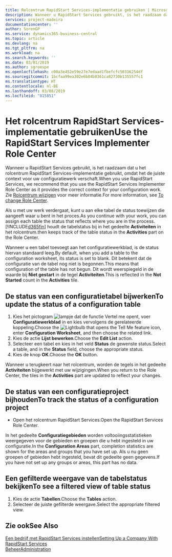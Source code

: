 ```yaml
---
title: Rolcentrum RapidStart Services-implementatie gebruiken | Microsoft Docs
description: Wanneer u RapidStart Services gebruikt, is het raadzaam dat u uw werk traceert en het rolcentrum RapidStart Services-implementatie gebruikt, omdat het de juiste context voor uw configuratiewerk verschaft.
services: project-madeira
documentationcenter: ''
author: SorenGP
ms.service: dynamics365-business-central
ms.topic: article
ms.devlang: na
ms.tgt_pltfrm: na
ms.workload: na
ms.search.keywords: ''
ms.date: 03/01/2019
ms.author: sgroespe
ms.openlocfilehash: c00a3e452e59e27e7edaad1fbefcfc50316254df
ms.sourcegitcommit: 1bcfaa99ea302e6b84b8361ca02730b135557fc1
ms.translationtype: HT
ms.contentlocale: nl-BE
ms.lasthandoff: 03/08/2019
ms.locfileid: "815851"
---
```

# <a name="use-the-rapidstart-services-implementer-role-center"></a><span data-ttu-id="c719f-103">Het rolcentrum RapidStart Services-implementatie gebruiken</span><span class="sxs-lookup"><span data-stu-id="c719f-103">Use the RapidStart Services Implementer Role Center</span></span>
<span data-ttu-id="c719f-104">Wanneer u RapidStart Services gebruikt, is het raadzaam dat u het rolcentrum RapidStart Services-implementatie gebruikt, omdat het de juiste context voor uw configuratiewerk verschaft.</span><span class="sxs-lookup"><span data-stu-id="c719f-104">When you use RapidStart Services, we recommend that you use the RapidStart Services Implementer Role Center as it provides the correct context for your configuration work.</span></span> <span data-ttu-id="c719f-105">Zie [Rolcentrum wijzigen](ui-change-basic-settings.md#to-change-role-center) voor meer informatie.</span><span class="sxs-lookup"><span data-stu-id="c719f-105">For more information, see [To change Role Center](ui-change-basic-settings.md#to-change-role-center).</span></span>

<span data-ttu-id="c719f-106">Als u met uw werk verdergaat, kunt u aan elke tabel de status toewijzen die aangeeft waar u bent in het proces.</span><span class="sxs-lookup"><span data-stu-id="c719f-106">As you continue with your work, you can assign each table the status that reflects where you are in the process.</span></span> [!INCLUDE[d365fin](includes/d365fin_md.md)] <span data-ttu-id="c719f-107">houdt de tabelstatus bij in het gedeelte **Activiteiten** in het rolcentrum.</span><span class="sxs-lookup"><span data-stu-id="c719f-107">then keeps track of the table status in the **Activities** part on the Role Center.</span></span>  

<span data-ttu-id="c719f-108">Wanneer u een tabel toevoegt aan het configuratiewerkblad, is de status hiervan standaard leeg.</span><span class="sxs-lookup"><span data-stu-id="c719f-108">By default, when you add a table to the configuration worksheet, its status is set to blank.</span></span> <span data-ttu-id="c719f-109">Dit betekent dat de configuratie van de tabel nog niet is begonnen.</span><span class="sxs-lookup"><span data-stu-id="c719f-109">This means that configuration of the table has not begun.</span></span> <span data-ttu-id="c719f-110">Dit wordt weerspiegeld in de waarde bij **Niet gestart** in de tegel **Activiteiten**.</span><span class="sxs-lookup"><span data-stu-id="c719f-110">This is reflected in the **Not Started** count in the **Activities** tile.</span></span>  

## <a name="to-update-the-status-of-a-configuration-table"></a><span data-ttu-id="c719f-111">De status van een configuratietabel bijwerken</span><span class="sxs-lookup"><span data-stu-id="c719f-111">To update the status of a configuration table</span></span>  
1.  <span data-ttu-id="c719f-112">Kies het pictogram ![lampje dat de functie Vertel me opent](media/ui-search/search_small.png "Vertel me wat u wilt doen"), voer **Configuratiewerkblad** in en kies vervolgens de gerelateerde koppeling.</span><span class="sxs-lookup"><span data-stu-id="c719f-112">Choose the ![Lightbulb that opens the Tell Me feature](media/ui-search/search_small.png "Tell me what you want to do") icon, enter **Configuration Worksheet**, and then choose the related link.</span></span>  
2.  <span data-ttu-id="c719f-113">Kies de actie **Lijst bewerken**.</span><span class="sxs-lookup"><span data-stu-id="c719f-113">Choose the **Edit List** action.</span></span>  
3.  <span data-ttu-id="c719f-114">Selecteer een tabel en kies in het veld **Status** de gewenste status.</span><span class="sxs-lookup"><span data-stu-id="c719f-114">Select a table, and in the **Status** field, choose the appropriate status.</span></span>  
4.  <span data-ttu-id="c719f-115">Kies de knop **OK**.</span><span class="sxs-lookup"><span data-stu-id="c719f-115">Choose the **OK** button.</span></span>  

<span data-ttu-id="c719f-116">Wanneer u terugkeert naar het rolcentrum, worden de tegels in het gedeelte **Activiteiten** bijgewerkt met uw wijzigingen.</span><span class="sxs-lookup"><span data-stu-id="c719f-116">When you return to the Role Center, the tiles in the **Activities** part are updated to reflect your changes.</span></span>  

## <a name="to-track-the-status-of-a-configuration-project"></a><span data-ttu-id="c719f-117">De status van een configuratieproject bijhouden</span><span class="sxs-lookup"><span data-stu-id="c719f-117">To track the status of a configuration project</span></span>  
- <span data-ttu-id="c719f-118">Open het rolcentrum RapidStart Services.</span><span class="sxs-lookup"><span data-stu-id="c719f-118">Open the RapidStart Services Role Center.</span></span>  

<span data-ttu-id="c719f-119">In het gedeelte **Configuratiegebieden** worden voltooiingsstatistieken weergegeven voor de gebieden en groepen die u hebt ingesteld in uw configuratie.</span><span class="sxs-lookup"><span data-stu-id="c719f-119">In the **Configuration Areas** part, completion statistics are shown for the areas and groups that you have set up.</span></span> <span data-ttu-id="c719f-120">Als u nu geen groepen of gebieden hebt ingesteld, bevat dit gedeelte geen gegevens.</span><span class="sxs-lookup"><span data-stu-id="c719f-120">If you have not set up any groups or areas, this part has no data.</span></span>  

## <a name="to-see-a-filtered-view-of-table-status"></a><span data-ttu-id="c719f-121">Een gefilterde weergave van de tabelstatus bekijken</span><span class="sxs-lookup"><span data-stu-id="c719f-121">To see a filtered view of table status</span></span>  
1. <span data-ttu-id="c719f-122">Kies de actie **Tabellen**.</span><span class="sxs-lookup"><span data-stu-id="c719f-122">Choose the **Tables** action.</span></span>  
2. <span data-ttu-id="c719f-123">Selecteer de juiste gefilterde weergave.</span><span class="sxs-lookup"><span data-stu-id="c719f-123">Select the appropriate filtered view.</span></span>  

## <a name="see-also"></a><span data-ttu-id="c719f-124">Zie ook</span><span class="sxs-lookup"><span data-stu-id="c719f-124">See Also</span></span>  
[<span data-ttu-id="c719f-125">Een bedrijf met RapidStart Services instellen</span><span class="sxs-lookup"><span data-stu-id="c719f-125">Setting Up a Company With RapidStart Services</span></span>](admin-set-up-a-company-with-rapidstart.md)  
[<span data-ttu-id="c719f-126">Beheer</span><span class="sxs-lookup"><span data-stu-id="c719f-126">Administration</span></span>](admin-setup-and-administration.md)
